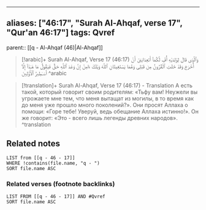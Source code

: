 
---
aliases: ["46:17", "Surah Al-Ahqaf, verse 17", "Qur'an 46:17"]
tags: Qvref
---

parent:: [[q - Al-Ahqaf (46)|Al-Ahqaf]]

> [!arabic]+ Surah Al-Ahqaf, Verse 17 (46:17)
> <span class="quran-arabic">وَٱلَّذِى قَالَ لِوَٰلِدَيْهِ أُفٍّ لَّكُمَآ أَتَعِدَانِنِىٓ أَنْ أُخْرَجَ وَقَدْ خَلَتِ ٱلْقُرُونُ مِن قَبْلِى وَهُمَا يَسْتَغِيثَانِ ٱللَّهَ وَيْلَكَ ءَامِنْ إِنَّ وَعْدَ ٱللَّهِ حَقٌّ فَيَقُولُ مَا هَـٰذَآ إِلَّآ أَسَـٰطِيرُ ٱلْأَوَّلِينَ</span>
^arabic

> [!translation]+ Surah Al-Ahqaf, Verse 17 (46:17) - Translation
> А есть такой, который говорит своим родителям: «Тьфу вам! Неужели вы угрожаете мне тем, что меня вытащат из могилы, в то время как до меня уже прошло много поколений?». Они просят Аллаха о помощи: «Горе тебе! Уверуй, ведь обещание Аллаха истинно!». Он же говорит: «Это - всего лишь легенды древних народов».
^translation



## Related notes
```dataview
LIST from [[q - 46 - 17]]
WHERE !contains(file.name, "q - ")
SORT file.name ASC
```

### Related verses (footnote backlinks)
```dataview
LIST FROM [[q - 46 - 17]] AND #Qvref
SORT file.name ASC
```

